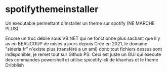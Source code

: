 # spotifythemeinstaller
Un executable permettant d'installer un theme sur spotify (NE MARCHE PLUS)

Encore un truc débile sous VB.NET qui ne fonctionne plus sachant que il y as eu BEAUCOUP de mises a jours depuis
Crée en 2021, le domaine "sideria.fr" n'existe plus (transféré a un ami) donc tout fichiers dessus sont indisponible, je remet tout sur Github
PS: Ceci est juste un GUI qui execute des commandes powershell et utilise spicetify-cli de khanhas et le theme Dribblish
